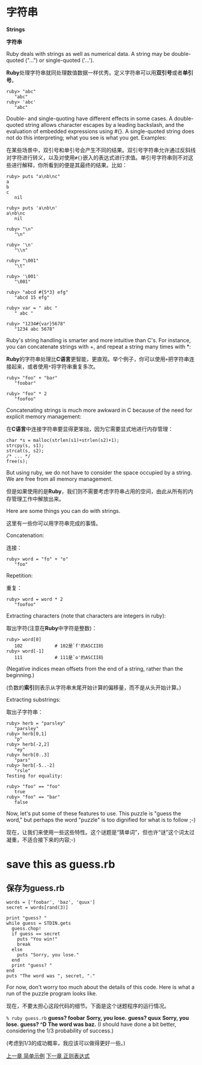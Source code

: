 # 字符串
**Strings**

**字符串**

Ruby deals with strings as well as numerical data. A string may be double-quoted ("...") or single-quoted ('...').

**Ruby**处理字符串就同处理数值数据一样优秀。定义字符串可以用**双引号**或者**单引号**。

```
ruby> "abc"
   "abc"
ruby> 'abc'
   "abc"
```
Double- and single-quoting have different effects in some cases. A double-quoted string allows character escapes by a leading backslash, and the evaluation of embedded expressions using #{}. A single-quoted string does not do this interpreting; what you see is what you get. Examples:

在某些场景中，双引号和单引号会产生不同的结果。双引号字符串允许通过反斜线对字符进行转义，以及对使用`#{}`嵌入的表达式进行求值。单引号字符串则不对这些进行解释，你所看到的便是其最终的结果。比如：
```
ruby> puts "a\nb\nc"
a
b
c
   nil
```

```
ruby> puts 'a\nb\n'
a\nb\nc
   nil
```

```
ruby> "\n"
   "\n"
```

```
ruby> '\n'
   "\\n"
```

```
ruby> "\001"
   "\t"
```

```
ruby> '\001'
   "\001"
```

```
ruby> "abcd #{5*3} efg"
   "abcd 15 efg"
```

```
ruby> var = " abc "
   " abc "
```

```
ruby> "1234#{var}5678"
   "1234 abc 5678"
```

Ruby's string handling is smarter and more intuitive than C's. For instance, you can concatenate strings with +, and repeat a string many times with *:

**Ruby**的字符串处理比**C语言**更智能，更直观。举个例子，你可以使用`+`把字符串连接起来，或者使用`*`将字符串重复多次。

```
ruby> "foo" + "bar"
   "foobar"
```

```
ruby> "foo" * 2
   "foofoo"
```

Concatenating strings is much more awkward in C because of the need for explicit memory management:

在**C语言**中连接字符串要显得更笨拙，因为它需要显式地进行内存管理：

```
char *s = malloc(strlen(s1)+strlen(s2)+1);
strcpy(s, s1);
strcat(s, s2);
/* ... */
free(s);
```

But using ruby, we do not have to consider the space occupied by a string. We are free from all memory management.

但是如果使用的是**Ruby**，我们则不需要考虑字符串占用的空间，由此从所有的内存管理工作中解放出来。

Here are some things you can do with strings.

这里有一些你可以用字符串完成的事情。

Concatenation:

连接：

```
ruby> word = "fo" + "o"
   "foo"
```

Repetition:

重复：
```
ruby> word = word * 2
   "foofoo"
```

Extracting characters (note that characters are integers in ruby):

取出字符(注意在**Ruby**中字符是整数)：

```
ruby> word[0]
   102            # 102是`f'的ASCII码 
ruby> word[-1]
   111            # 111是`o'的ASCII码
```

(Negative indices mean offsets from the end of a string, rather than the beginning.)

(负数的**索引**则表示从字符串末尾开始计算的偏移量，而不是从头开始计算。)

Extracting substrings:

取出子字符串：

```
ruby> herb = "parsley"
   "parsley"
ruby> herb[0,1]
   "p"
ruby> herb[-2,2]
   "ey"
ruby> herb[0..3]
   "pars"
ruby> herb[-5..-2]
   "rsle"
Testing for equality:

ruby> "foo" == "foo"
   true
ruby> "foo" == "bar"
   false
```

Now, let's put some of these features to use. This puzzle is "guess the word," but perhaps the word "puzzle" is too dignified for what is to follow ;-)

现在，让我们来使用一些这些特性。这个谜题是“猜单词”，但也许“谜”这个词太过凝重，不适合接下来的内容;-)

# save this as guess.rb

## 保存为guess.rb

```
words = ['foobar', 'baz', 'quux']
secret = words[rand(3)]

print "guess? "
while guess = STDIN.gets
  guess.chop!
  if guess == secret
    puts "You win!"
    break
  else
    puts "Sorry, you lose."
  end
  print "guess? "
end
puts "The word was ", secret, "."
```

For now, don't worry too much about the details of this code. Here is what a run of the puzzle program looks like.

现在，不要太担心这段代码的细节。下面是这个谜题程序的运行情况。

`% ruby guess.rb`
**guess? foobar**
**Sorry, you lose.**
**guess? quux**
**Sorry, you lose.**
**guess? ^D**
**The word was baz.**
(I should have done a bit better, considering the 1/3 probability of success.)

(考虑到1/3的成功概率，我应该可以做得更好一些。)

[上一章 简单示例](./examples.md "Simple examples")
[下一章 正则表达式](./regexp.md "Regular expressions")